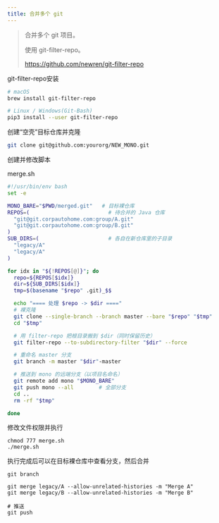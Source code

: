 ```yaml
---
title: 合并多个 git
---
```


> 合并多个 git 项目。
>
> 使用 git-filter-repo。
>
> https://github.com/newren/git-filter-repo



git-filter-repo安装

```bash
# macOS
brew install git-filter-repo

# Linux / Windows(Git-Bash)
pip3 install --user git-filter-repo
```



 创建“空壳”目标仓库并克隆

```bash
git clone git@github.com:yourorg/NEW_MONO.git
```



创建并修改脚本

merge.sh

```bash
#!/usr/bin/env bash
set -e

MONO_BARE="$PWD/merged.git"   # 目标裸仓库
REPOS=(                         # 待合并的 Java 仓库
  "git@git.corpautohome.com:group/A.git"
  "git@git.corpautohome.com:group/B.git"
)
SUB_DIRS=(                      # 各自在新仓库里的子目录
  "legacy/A"
  "legacy/A"
)

for idx in "${!REPOS[@]}"; do
  repo=${REPOS[$idx]}
  dir=${SUB_DIRS[$idx]}
  tmp=$(basename "$repo" .git)_$$

  echo "==== 处理 $repo -> $dir ===="
  # 裸克隆
  git clone --single-branch --branch master --bare "$repo" "$tmp"
  cd "$tmp"

  # 用 filter-repo 把根目录搬到 $dir（同时保留历史）
  git filter-repo --to-subdirectory-filter "$dir" --force

  # 重命名 master 分支
  git branch -m master "$dir"-master

  # 推送到 mono 的远端分支（以项目名命名）
  git remote add mono "$MONO_BARE"
  git push mono --all        # 全部分支
  cd ..
  rm -rf "$tmp"

done
```



修改文件权限并执行

```
chmod 777 merge.sh
./merge.sh
```

执行完成后可以在目标裸仓库中查看分支，然后合并

```
git branch

git merge legacy/A --allow-unrelated-histories -m "Merge A"
git merge legacy/B --allow-unrelated-histories -m "Merge B"

# 推送
git push
```